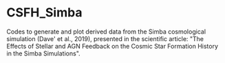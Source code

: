 # CSFH_Simba

Codes to generate and plot derived data from the Simba cosmological simulation (Dave' et al., 2019), presented in the scientific article: "The Effects of Stellar and AGN Feedback on the Cosmic Star Formation History in the Simba Simulations".
